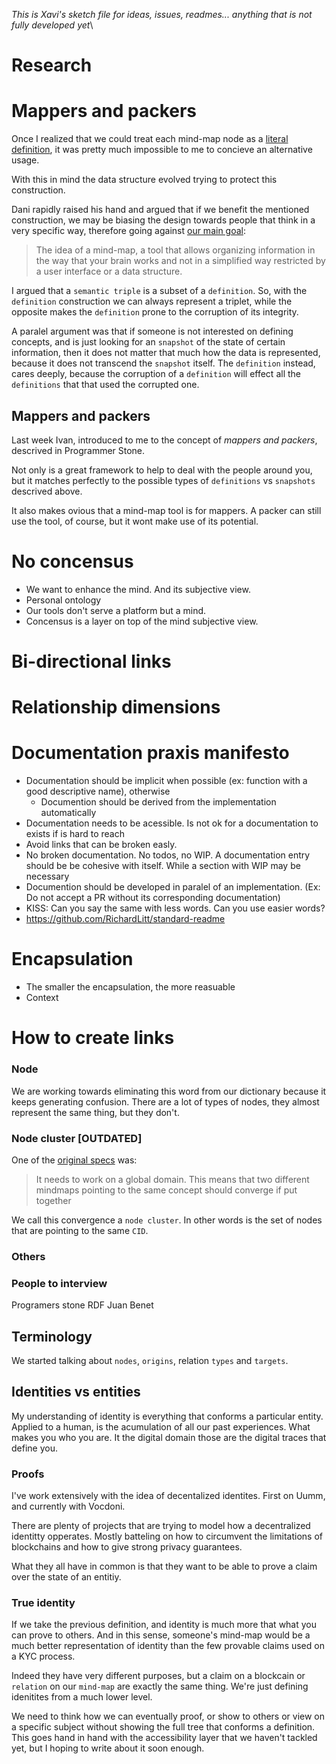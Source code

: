 _This is Xavi's sketch file for ideas, issues, readmes... anything that is not fully developed yet_\

# Research

# Mappers and packers
Once I realized that we could treat each mind-map node as a [literal definition](https://github.com/interplanetarymindmap/mind-map/issues/2), it was pretty much impossible to me to concieve an alternative usage.

With this in mind the data structure evolved trying to protect this construction.

Dani rapidly raised his hand and argued that if we benefit the mentioned construction, we may be biasing the design towards people that think in a very specific way, therefore going against [our main goal](https://github.com/interplanetarymindmap/mind-map#mind-map-1):
>The idea of a mind-map, a tool that allows organizing information in the way that your brain works and not in a simplified way restricted by a user interface or a data structure.

I argued that a `semantic triple` is a subset of a `definition`. So, with the `definition` construction we can always represent a triplet, while the opposite makes the `definition` prone to the corruption of its integrity.

A paralel argument was that if someone is not interested on defining concepts, and is just looking for an `snapshot` of the state of certain information, then it does not matter that much how the data is represented, because it does not transcend the `snapshot` itself.
The `definition` instead, cares deeply, because the corruption of a `definition` will effect all the `definitions` that that used the corrupted one.

## Mappers and packers

Last week Ivan, introduced to me to the concept of _mappers and packers_, descrived in Programmer Stone.

Not only is a great framework to help to deal with the people around you, but it matches perfectly to the possible types of `definitions` vs `snapshots` descrived above.

It also makes ovious that a mind-map tool is for mappers. A packer can still use the tool, of course, but it wont make use of its potential.

# No concensus
- We want to enhance the mind. And its subjective view.
- Personal ontology
- Our tools don't serve a platform but a mind.
- Concensus is a layer on top of the mind subjective view.

# Bi-directional links

# Relationship dimensions

# Documentation praxis manifesto
- Documentation should be implicit when possible (ex: function with a good descriptive name), otherwise
    - Documention should be derived from the implementation automatically
- Documentation needs to be acessible. Is not ok for a documentation to exists if is hard to reach
- Avoid links that can be broken easly.
- No broken documentation. No todos, no WIP. A documentation entry should be be cohesive with itself. While a section with WIP may be necessary
- Documention should be developed in paralel of an implementation. (Ex: Do not accept a PR without its corresponding documentation)
- KISS: Can you say the same with less words. Can you use easier words?
- https://github.com/RichardLitt/standard-readme

# Encapsulation
- The smaller the encapsulation, the more reasuable
- Context

# How to create links

### Node
We are working towards eliminating this word from our dictionary because it keeps generating confusion. There are a lot of types of nodes, they almost represent the same thing, but they don't.

### Node cluster [OUTDATED]
One of the [original specs](##-original-specs) was:
> It needs to work on a global domain. This means that two different mindmaps pointing to the same concept should converge if put together

We call this convergence a `node cluster`. In other words is the set of nodes that are pointing to the same `CID`.

### Others

### People to interview
Programers stone
RDF
Juan Benet

## Terminology
We started talking about `nodes`, `origins`, relation `types` and `targets`.

## Identities vs entities

My understanding of identity is everything that conforms a particular entity. Applied to a human, is the acumulation of all our past experiences. What makes you who you are. It the digital domain those are the digital traces that define you.

### Proofs
I've work extensively with the idea of decentalized identites. First on Uumm, and currently with Vocdoni.

There are plenty of projects that are trying to model how a decentralized identitty opperates. Mostly batteling on how to circumvent the limitations of blockchains and how to give strong privacy guarantees.

What they all have in common is that they want to be able to prove a claim over the state of an entitiy.

### True identity
If we take the previous definition, and identity is much more that what you can prove to others. And in this sense, someone's mind-map would be a much better representation of identity than the few provable claims used on a KYC process.

Indeed they have very different purposes, but a claim on a blockcain or `relation` on our `mind-map` are exactly the same thing. We're just defining idenitites from a much lower level.

We need to think how we can eventually proof, or show to others or view on a specific subject without showing the full tree that conforms a definition. This goes hand in hand with the accessibility layer that we haven't tackled yet, but I hoping to write about it soon enough.
